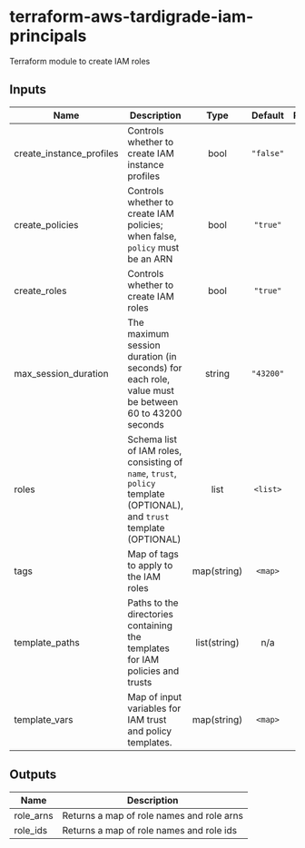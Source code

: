 # terraform-aws-tardigrade-iam-principals

Terraform module to create IAM roles

## Inputs

| Name | Description | Type | Default | Required |
|------|-------------|:----:|:-----:|:-----:|
| create\_instance\_profiles | Controls whether to create IAM instance profiles | bool | `"false"` | no |
| create\_policies | Controls whether to create IAM policies; when false, `policy` must be an ARN | bool | `"true"` | no |
| create\_roles | Controls whether to create IAM roles | bool | `"true"` | no |
| max\_session\_duration | The maximum session duration (in seconds) for each role, value must be between 60 to 43200 seconds | string | `"43200"` | no |
| roles | Schema list of IAM roles, consisting of `name`, `trust`, `policy` template (OPTIONAL), and `trust` template (OPTIONAL) | list | `<list>` | no |
| tags | Map of tags to apply to the IAM roles | map(string) | `<map>` | no |
| template\_paths | Paths to the directories containing the templates for IAM policies and trusts | list(string) | n/a | yes |
| template\_vars | Map of input variables for IAM trust and policy templates. | map(string) | `<map>` | no |

## Outputs

| Name | Description |
|------|-------------|
| role\_arns | Returns a map of role names and role arns |
| role\_ids | Returns a map of role names and role ids |

